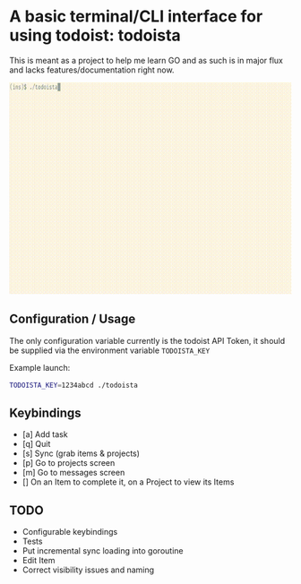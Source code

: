 # A basic terminal/CLI interface for using todoist: todoista

This is meant as a project to help me learn GO and as such is in major flux and
lacks features/documentation right now.

![Screenshot](todoista.gif)

## Configuration / Usage

The only configuration variable currently is the todoist API Token, it should
be supplied via the environment variable `TODOISTA_KEY`

Example launch:

```bash
TODOISTA_KEY=1234abcd ./todoista
```

## Keybindings

- [a] Add task
- [q] Quit
- [s] Sync (grab items & projects)
- [p] Go to projects screen
- [m] Go to messages screen
- [<enter>] On an Item to complete it, on a Project to view its Items


## TODO

- Configurable keybindings
- Tests
- Put incremental sync loading into goroutine
- Edit Item
- Correct visibility issues and naming
